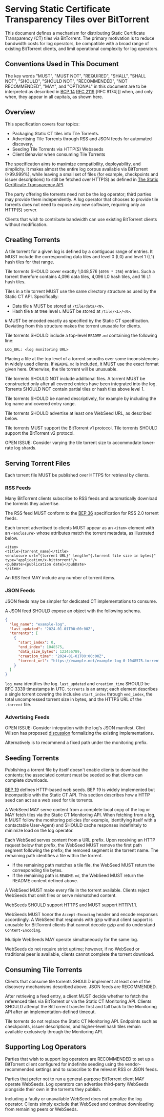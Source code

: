 # Serving Static Certificate Transparency Tiles over BitTorrent

This document defines a mechanism for distributing Static Certificate Transparency (CT) tiles via BitTorrent. The primary motivation is to reduce bandwidth costs for log operators, be compatible with a broad range of existing BitTorrent clients, and limit operational complexity for log operators.

## Conventions Used in This Document

The key words "MUST", "MUST NOT", "REQUIRED", "SHALL", "SHALL NOT", "SHOULD",
"SHOULD NOT", "RECOMMENDED", "NOT RECOMMENDED", "MAY", and "OPTIONAL" in this
document are to be interpreted as described in [BCP 14][] [RFC 2119][] [RFC
8174][] when, and only when, they appear in all capitals, as shown here.

[BCP 14]: https://www.rfc-editor.org/info/bcp14
[RFC 2119]: https://www.rfc-editor.org/rfc/rfc2119.html

## Overview

This specification covers four topics:
- Packaging Static CT tiles into Tile Torrents.
- Advertising Tile Torrents through RSS and JSON feeds for automated discovery.
- Seeding Tile Torrents via HTTP(S) Webseeds
- Client Behavior when consuming Tile Torrents

The specification aims to maximize compatibility, deployability, and simplicity. It makes almost the entire log corpus available via BitTorrent (>99.999%), while leaving a small set of files (for example, checkpoints and issuer descriptions) to still be fetched over HTTP(S) as defined in [The Static Certificate Transparency API](https://c2sp.org/static-ct-api).

The party offering tile torrents need not be the log operator; third parties may provide them independently. A log operator that chooses to provide tile torrents does not need to expose any new software, requiring only an HTTP(S) server.

Clients that wish to contribute bandwidth can use existing BitTorrent clients without modification.

## Creating Torrents

A tile torrent for a given log is defined by a contiguous range of entries. It MUST include the corresponding data tiles and level 0 (L0) and level 1 (L1) hash tiles for that range.

Tile torrents SHOULD cover exactly 1,048,576 (`4096 * 256`) entries. Such a torrent therefore contains 4,096 data tiles, 4,096 L0 hash tiles, and 16 L1 hash tiles.

Tiles in a tile torrent MUST use the same directory structure as used by the Static CT API. Specifically:
- Data tile `N` MUST be stored at `/tile/data/<N>`.
- Hash tile `N` at tree level `L` MUST be stored at `/tile/<L>/<N>`.

`N` MUST be encoded exactly as specified by the Static CT specification. Deviating from this structure makes the torrent unusable for clients.

Tile torrents SHOULD include a top-level `README.md` containing the following line:

```
LOG_URL: <log monitoring URL>
```

Placing a file at the top level of a torrent smooths over some inconsistencies in widely used clients. If `README.md` is included, it MUST use the exact format given here. Otherwise, the tile torrent will be unusuable.

Tile torrents SHOULD NOT include additional files. A torrent MUST be constructed only after all covered entries have been integrated into the log. Torrents SHOULD NOT contain partial tiles or hash tiles above level 1.

Tile torrents SHOULD be named descriptively, for example by including the log name and covered entry range.

Tile torrents SHOULD advertise at least one WebSeed URL, as described below.

Tile torrents MUST support the BitTorrent v1 protocol. Tile torrents SHOULD support the BitTorrent v2 protocol.

OPEN ISSUE: Consider varying the tile torrent size to accommodate lower-rate log shards.

## Serving Torrent Files

Each torrent file MUST be published over HTTPS for retrieval by clients.

### RSS Feeds

Many BitTorrent clients subscribe to RSS feeds and automatically download the torrents they advertise.

The RSS feed MUST conform to the [BEP 36](https://www.bittorrent.org/beps/bep_0036.html) specification for RSS 2.0 torrent feeds.

Each torrent advertised to clients MUST appear as an `<item>` element with an `<enclosure>` whose attributes match the torrent metadata, as illustrated below.

```
<item>
<title>{torrent_name}</title>
<enclosure url="{torrent URL}" length="{.torrent file size in bytes}" type="application/x-bittorrent"/>
<pubDate>{publication date}</pubDate>
</item>
```

An RSS feed MAY include any number of torrent items.

### JSON Feeds

JSON feeds may be simpler for dedicated CT implementations to consume.

A JSON feed SHOULD expose an object with the following schema.

```json
{
  "log_name": "example-log",
  "last_updated": "2024-01-01T00:00:00Z",
  "torrents": [
    {
      "start_index": 0,
      "end_index": 1048575,
      "data_size_bytes": 123456789,
      "creation_time": "2024-01-01T00:00:00Z",
      "torrent_url": "https://example.net/example-log-0-1048575.torrent"
    }
  ]
}
```

`log_name` identifies the log. `last_updated` and `creation_time` SHOULD be RFC 3339 timestamps in UTC. `torrents` is an array; each element describes a single torrent covering the inclusive `start_index` through `end_index`, the total uncompressed torrent size in bytes, and the HTTPS URL of the `.torrent` file.

### Advertising Feeds

OPEN ISSUE: Consider integration with the log's JSON manifest. Clint Wilson has proposed [discussion](https://groups.google.com/a/chromium.org/g/ct-policy/c/ikbxKXp_Nl4) formalizing the existing implementations.

Alternatively is to recommend a fixed path under the monitoring prefix.

## Seeding Torrents

Publishing a torrent file by itself doesn't enable clients to download the contents; the associated content must be seeded so that clients can complete downloads.

[BEP 19](https://www.bittorrent.org/beps/bep_0019.html) defines HTTP-based web seeds. BEP 19 is widely implemented but incompatible with the Static CT API.
This section describes how a HTTP seed can act as a web seed for tile torrents.

A WebSeed MAY serve content from a complete local copy of the log or MAY fetch tiles via the Static CT Monitoring API. When fetching from a log, it MUST follow the monitoring policies (for example, identifying itself with a contactable User-Agent) and SHOULD cache responses indefinitely to minimize load on the log operator.

Each WebSeed serves content from a URL prefix. Upon receiving an HTTP request below that prefix, the WebSeed MUST remove the first path segment following the prefix; the removed segment is the torrent name. The remaining path identifies a file within the torrent.

- If the remaining path matches a tile file, the WebSeed MUST return the corresponding tile bytes.
- If the remaining path is `README.md`, the WebSeed MUST return the README content defined above.

A WebSeed MUST make every file in the torrent available. Clients reject WebSeeds that omit files or serve mismatched content.

WebSeeds SHOULD support HTTPS and MUST support HTTP/1.1.

WebSeeds MUST honor the `Accept-Encoding` header and encode responses accordingly. A WebSeed that responds with gzip without client support is unusable for BitTorrent clients that cannot decode gzip and do understand `Content-Encoding`.

Multiple WebSeeds MAY operate simultaneously for the same log.

WebSeeds do not require strict uptime; however, if no WebSeed or traditional peer is available, clients cannot complete the torrent download.

## Consuming Tile Torrents

Clients that consume tile torrents SHOULD implement at least one of the discovery mechanisms described above. JSON feeds are RECOMMENDED.

After retrieving a feed entry, a client MUST decide whether to fetch the referenced tiles via BitTorrent or via the Static CT Monitoring API. Clients SHOULD attempt the BitTorrent transfer first and fall back to the Monitoring API after an implementation-defined timeout.

Tile torrents do not replace the Static CT Monitoring API. Endpoints such as checkpoints, issuer descriptions, and higher-level hash tiles remain available exclusively through the Monitoring API.

## Supporting Log Operators

Parties that wish to support log operators are RECOMMENDED to set up a BitTorrent client configured for indefinite seeding using the vendor-recommended settings and to subscribe to the relevant RSS or JSON feeds.

Parties that prefer not to run a general-purpose BitTorrent client MAY operate WebSeeds. Log operators can advertise third-party WebSeeds alongside their own in the torrents they publish.

Including a faulty or unavailable WebSeed does not penalize the log operator. Clients simply exclude that WebSeed and continue downloading from remaining peers or WebSeeds.

